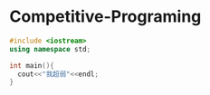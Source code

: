 # Competitive-Programing
```cpp
#include <iostream>
using namespace std;

int main(){
  cout<<"我超弱"<<endl;
}
```
